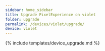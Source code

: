 ```yaml
---
sidebar: home_sidebar
title: Upgrade PixelExperience on violet
folder: upgrade
permalink: /devices/violet/upgrade/
device: violet
---
```

{% include templates/device_upgrade.md %}

